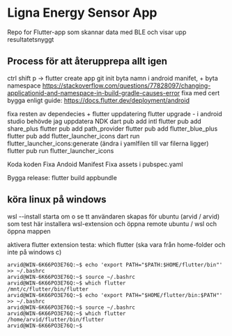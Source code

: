 # Ligna Energy Sensor App

Repo for Flutter-app som skannar data med BLE och visar upp resultatetsnyggt

## Process för att återupprepa allt igen

ctrl shift p -> flutter create app
git init
byta namn i android manifet, + byta namespace https://stackoverflow.com/questions/77828097/changing-applicationid-and-namespace-in-build-gradle-causes-error
fixa med cert bygga enligt guide: https://docs.flutter.dev/deployment/android

fixa resten av dependecies + flutter uppdatering
    flutter upgrade - i android studio behövde jag uppdatera NDK
    dart pub add intl
    flutter pub add share_plus
    flutter pub add path_provider
    flutter pub add flutter_blue_plus
    flutter pub add flutter_launcher_icons
    dart run flutter_launcher_icons:generate (ändra i yamlfilen till var filerna ligger)
    flutter pub run flutter_launcher_icons

Koda koden
Fixa Andoid Manifest
Fixa assets i pubspec.yaml

Bygga release: flutter build appbundle

## köra linux på windows
wsl --install
starta om o se tt användaren skapas för ubuntu (arvid / arvid) som test här
installera wsl-extension och öppna remote ubuntu / wsl och öppna mappen

aktivera flutter extension
testa: which flutter (ska vara från home-folder och inte på windows c)

````
arvid@WIN-6K66PO3E76Q:~$ echo 'export PATH="$PATH:$HOME/flutter/bin"' >> ~/.bashrc
arvid@WIN-6K66PO3E76Q:~$ source ~/.bashrc
arvid@WIN-6K66PO3E76Q:~$ which flutter
/mnt/c/flutter/bin/flutter
arvid@WIN-6K66PO3E76Q:~$ echo 'export PATH="$HOME/flutter/bin:$PATH"' >> ~/.bashrc
arvid@WIN-6K66PO3E76Q:~$ source ~/.bashrc
arvid@WIN-6K66PO3E76Q:~$ which flutter
/home/arvid/flutter/bin/flutter
arvid@WIN-6K66PO3E76Q:~$ 
````
